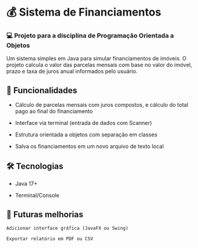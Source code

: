 # 💰 Sistema de Financiamentos

### 💻 Projeto para a disciplina de Programação Orientada a Objetos
Um sistema simples em Java para simular financiamentos de imóveis. O projeto calcula o valor das parcelas mensais com base no valor do imóvel, prazo e taxa de juros anual informados pelo usuário.

## 📌 Funcionalidades
- Cálculo de parcelas mensais com juros compostos, e cálculo do total pago ao final do financiamento

- Interface via terminal (entrada de dados com Scanner)

- Estrutura orientada a objetos com separação em classes

- Salva os financiamentos em um novo arquivo de texto local

## 🛠️ Tecnologias

- Java 17+

- Terminal/Console

## 🧠 Futuras melhorias

    Adicionar interface gráfica (JavaFX ou Swing)

    Exportar relatório em PDF ou CSV
